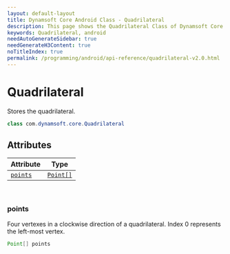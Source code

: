 ```yaml
---
layout: default-layout
title: Dynamsoft Core Android Class - Quadrilateral
description: This page shows the Quadrilateral Class of Dynamsoft Core for Android Language.
keywords: Quadrilateral, android
needAutoGenerateSidebar: true
needGenerateH3Content: true
noTitleIndex: true
permalink: /programming/android/api-reference/quadrilateral-v2.0.html
---
```



# Quadrilateral

Stores the quadrilateral.  

```java
class com.dynamsoft.core.Quadrilateral
```

## Attributes
  
| Attribute | Type |
|---------- | ---- |
| [`points`](#points) | [`Point[]`](point.md) |

&nbsp;

### points

Four vertexes in a clockwise direction of a quadrilateral. Index 0 represents the left-most vertex.

```java
Point[] points
```
